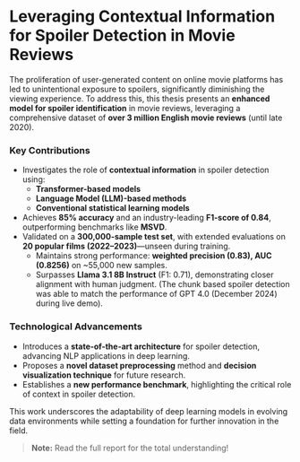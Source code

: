 # Leveraging Contextual Information for Spoiler Detection in Movie Reviews
The proliferation of user-generated content on online movie platforms has led to unintentional exposure to spoilers, significantly diminishing the viewing experience. To address this, this thesis presents an **enhanced model for spoiler identification** in movie reviews, leveraging a comprehensive dataset of **over 3 million English movie reviews** (until late 2020).  

### Key Contributions  
- Investigates the role of **contextual information** in spoiler detection using:  
  - **Transformer-based models**  
  - **Language Model (LLM)-based methods**  
  - **Conventional statistical learning models**  
- Achieves **85% accuracy** and an industry-leading **F1-score of 0.84**, outperforming benchmarks like **MSVD**.  
- Validated on a **300,000-sample test set**, with extended evaluations on **20 popular films (2022–2023)**—unseen during training.  
  - Maintains strong performance: **weighted precision (0.83), AUC (0.8256)** on ~55,000 new samples.  
  - Surpasses **Llama 3.1 8B Instruct** (F1: 0.71), demonstrating closer alignment with human judgment. (The chunk based spoiler detection was able to match the performance of GPT 4.0 (December 2024) during live demo). 

### Technological Advancements  
- Introduces a **state-of-the-art architecture** for spoiler detection, advancing NLP applications in deep learning.  
- Proposes a **novel dataset preprocessing** method and **decision visualization technique** for future research.  
- Establishes a **new performance benchmark**, highlighting the critical role of context in spoiler detection.  

This work underscores the adaptability of deep learning models in evolving data environments while setting a foundation for further innovation in the field.

> **Note:** Read the full report for the total understanding!
